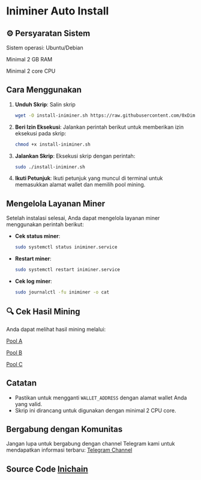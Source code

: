 # Iniminer Auto Install

## ⚙️ Persyaratan Sistem
Sistem operasi: Ubuntu/Debian

Minimal 2 GB RAM

Minimal 2 core CPU

## Cara Menggunakan

1. **Unduh Skrip**: Salin skrip 
   ```bash
   wget -O install-iniminer.sh https://raw.githubusercontent.com/0xDimzy/Inichain-Mining/main/install_iniminer.sh
   ```
2. **Beri Izin Eksekusi**: Jalankan perintah berikut untuk memberikan izin eksekusi pada skrip:
   ```bash
   chmod +x install-iniminer.sh
   ```
3. **Jalankan Skrip**: Eksekusi skrip dengan perintah:
   ```bash
   sudo ./install-iniminer.sh
   ```
4. **Ikuti Petunjuk**: Ikuti petunjuk yang muncul di terminal untuk memasukkan alamat wallet dan memilih pool mining.

## Mengelola Layanan Miner

Setelah instalasi selesai, Anda dapat mengelola layanan miner menggunakan perintah berikut:

- **Cek status miner**:
  ```bash
  sudo systemctl status iniminer.service
  ```
- **Restart miner**:
  ```bash
  sudo systemctl restart iniminer.service
  ```
- **Cek log miner**:
  ```bash
  sudo journalctl -fu iniminer -o cat
  ```
## 🔍 Cek Hasil Mining

Anda dapat melihat hasil mining melalui:

[Pool A](https://a.yatespool.com/)

[Pool B](https://b.yatespool.com/)

[Pool C](https://c.yatespool.com/)

## Catatan

- Pastikan untuk mengganti `WALLET_ADDRESS` dengan alamat wallet Anda yang valid.
- Skrip ini dirancang untuk digunakan dengan minimal 2 CPU core.

## Bergabung dengan Komunitas

Jangan lupa untuk bergabung dengan channel Telegram kami untuk mendapatkan informasi terbaru:
[Telegram Channel](https://t.me/balstotairdrop)

## Source Code [Inichain](https://inichain.gitbook.io/initverseinichain/inichain/mining-mainnet)
